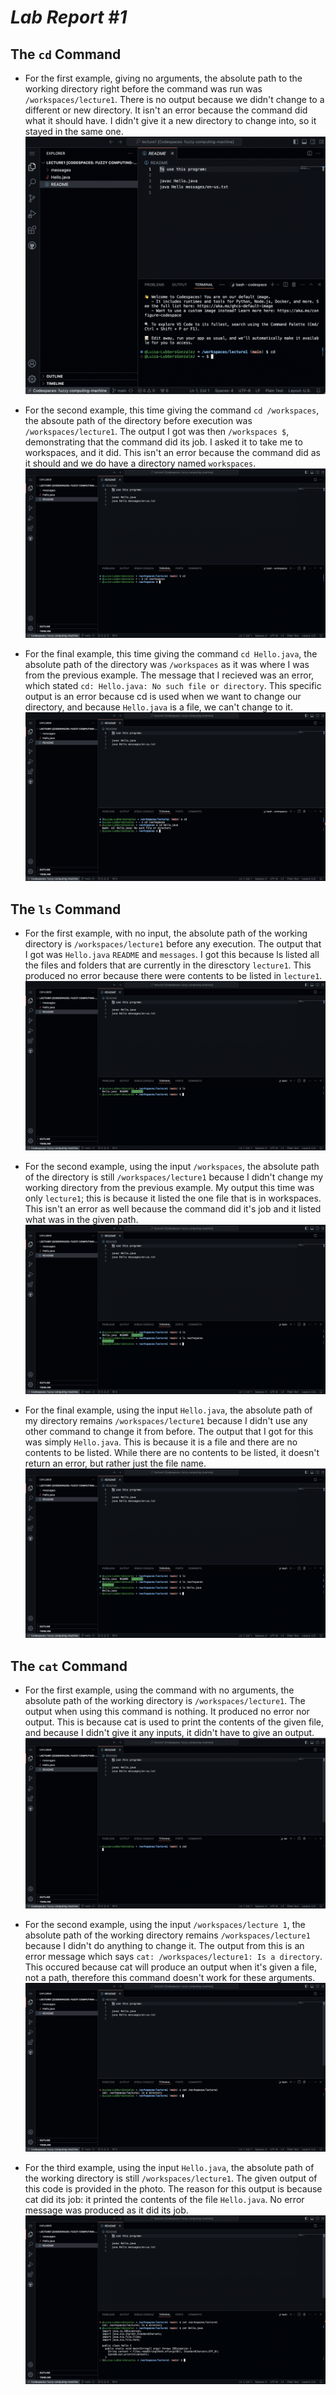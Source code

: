 # *Lab Report #1*

## The `cd` Command
- For the first example, giving no arguments, the absolute path to the working directory right before the command was run was `/workspaces/lecture1`. There is no output because we didn't change to a different or new directory. It isn't an error because the command did what it should have. I didn't give it a new directory to change into, so it stayed in the same one.
![Image](cdNoInput.png)

- For the second example, this time giving the command  `cd /workspaces`, the absoute path of the directory before execution was `/workspaces/lecture1`. The output I got was then `/workspaces $`, demonstrating that the command did its job. I asked it to take me to workspaces, and it did. This isn't an error because the command did as it should and we do have a directory named `workspaces`.
![Image](cdDirectory.png)

- For the final example, this time giving the command `cd Hello.java`, the absolute path of the directory was `/workspaces` as it was where I was from the previous example. The message that I recieved was an error, which stated `cd: Hello.java: No such file or directory`. This specific output is an error because cd is used when we want to change our directory, and because `Hello.java` is a file, we can't change to it.
![Image](cdFile.png)


## The `ls` Command
- For the first example, with no input, the absolute path of the working directory is `/workspaces/lecture1` before any execution. The output that I got was `Hello.java` `README` and `messages`. I got this because ls listed all the files and folders that are currently in the diresctory `lecture1`. This produced no error because there were contents to be listed in `lecture1`.
![Image](lsNoInput.png)

- For the second example, using the input `/workspaces`, the absolute path of the directory is still `/workspaces/lecture1` because I didn't change my working directory from the previous example. My output this time was only `lecture1`; this is because it listed the one file that is in workspaces. This isn't an error as well because the command did it's job and it listed what was in the given path.
![Image](lsDirectory.png)

- For the final example, using the input `Hello.java`, the absolute path of my directory remains `/workspaces/lecture1` because I didn't use any other command to change it from before. The output that I got for this was simply `Hello.java`. This is because it is a file and there are no contents to be listed. While there are no contents to be listed, it doesn't return an error, but rather just the file name.
![Image](lsFile.png)


## The `cat` Command
- For the first example, using the command with no arguments, the absolute path of the working directory is `/workspaces/lecture1`. The output when using this command is nothing. It produced no error nor output. This is because cat is used to print the contents of the given file, and because I didn't give it any inputs, it didn't have to give an output.
![Image](catNoInput.png)

- For the second example, using the input `/workspaces/lecture 1`, the absolute path of the working directory remains `/workspaces/lecture1` because I didn't do anything to change it. The output from this is an error message which says `cat: /workspaces/lecture1: Is a directory`. This occured because cat will produce an output when it's given a file, not a path, therefore this command doesn't work for these arguments. 
![Image](catDirectory.png)

- For the third example, using the input `Hello.java`, the absolute path of the working directory is still `/workspaces/lecture1`. The given output of this code is provided in the photo. The reason for this output is because cat did its job: it printed the contents of the file `Hello.java`. No error message was produced as it did its job.
![Image](catFile.png)
